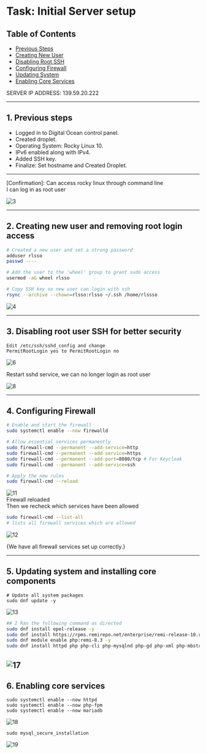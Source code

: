 # Task: Initial Server setup

## Table of Contents
- [Previous Steps](#1-previous-steps)
- [Creating New User](#2-creating-new-user-and-removing-root-login-access)
- [Disabling Root SSH](#3-disabling-root-user-ssh-for-better-security)
- [Configuring Firewall](#4-configuring-firewall)
- [Updating System](#5-updating-system-and-installing-core-components)
- [Enabling Core Services](#6-enabling-core-services)

SERVER IP ADDRESS: 139.59.20.222

---
## 1. Previous steps

- Logged in to Digital Ocean control panel.
- Created droplet.
- Operating System: Rocky Linux 10.
- IPv6 enabled along with IPv4.  
- Added SSH key. 
- Finalize: Set hostname and Created Droplet.  

---  

[Confirmation]: Can access rocky linux through command line    
I can log in as root user  

![3](./images/1/3.jpg)  

---

## 2. Creating new user and removing root login access

``` bash
# Created a new user and set a strong password
adduser rlsso
passwd ----

# Add the user to the 'wheel' group to grant sudo access
usermod -aG wheel rlsso

# Copy SSH key so new user can login with ssh
rsync --archive --chown=rlsso:rlsso ~/.ssh /home/rlssso
```

![4](./images/1/4.jpg)

---

## 3. Disabling root user SSH for better security
```
Edit /etc/ssh/sshd_config and change  
PermitRootLogin yes to PermitRootLogin no
```
![6](./images/1/6.jpg)  

Restart sshd service, we can no longer login as root user

![8](./images/1/8.jpg)

---  

## 4. Configuring Firewall
```bash
# Enable and start the firewall
sudo systemctl enable --now firewalld

# Allow essential services permanently
sudo firewall-cmd --permanent --add-service=http
sudo firewall-cmd --permanent --add-service=https
sudo firewall-cmd --permanent --add-port=8080/tcp # For Keycloak
sudo firewall-cmd --permanent --add-service=ssh

# Apply the new rules
sudo firewall-cmd --reload
```
![11](./images/1/11.jpg)  
Firewall reloaded  
Then we recheck which services have been allowed
```bash
sudo firewall-cmd --list-all
# lists all firewall services which are allowed
```
![12](./images/1/12.jpg)  

{We have all firewall services set up correctly.} 

---

## 5. Updating system and installing core components
```
# Update all system packages
sudo dnf update -y
```
![13](./images/1/13.jpg)
```bash
## I Ran the following command as directed
sudo dnf install epel-release -y
sudo dnf install https://rpms.remirepo.net/enterprise/remi-release-10.rpm -y
sudo dnf module enable php:remi-8.3 -y
sudo dnf install httpd php php-cli php-mysqlnd php-gd php-xml php-mbstring php-json php-fpm mariadb-server python3 python3-pip unzip wget -y
```
![17](./images/1/17.jpg)
---
## 6. Enabling core services
```
sudo systemctl enable --now httpd
sudo systemctl enable --now php-fpm
sudo systemctl enable --now mariadb
```
![18](./images/1/18.jpg)
```
sudo mysql_secure_installation
```
![19](./images/1/19.jpg)
